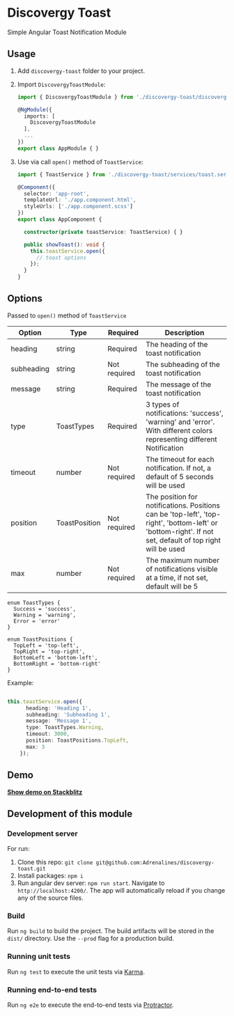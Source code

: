 # Discovergy Toast

Simple Angular Toast Notification Module

## Usage

1. Add `discovergy-toast` folder to your project.

2. Import `DiscovergyToastModule`:
    ```typescript
    import { DiscovergyToastModule } from './discovergy-toast/discovergy-toast.module';
    
    @NgModule({
      imports: [
        DiscovergyToastModule
      ],
      ...
    })
    export class AppModule { }
    ```

3. Use via call `open()` method of `ToastService`:
    ```typescript
    import { ToastService } from './discovergy-toast/services/toast.service';
    
    @Component({
      selector: 'app-root',
      templateUrl: './app.component.html',
      styleUrls: ['./app.component.scss']
    })
    export class AppComponent {
    
      constructor(private toastService: ToastService) { }
    
      public showToast(): void {
        this.toastService.open({
          // toast options
        });
      }
    }
    ```

## Options
Passed to `open()` method of `ToastService`

| Option      | Type           | Required      | Description                                                                                                                                               |
| ----------- | -------------- | ------------- | --------------------------------------------------------------------------------------------------------------------------------------------------------- |
| heading     | string         | Required      | The heading of the toast notification                                                                                                                     |
| subheading  | string         | Not required  | The subheading of the toast notification                                                                                                                  |
| message     | string         | Required      | The message of the toast notification                                                                                                                     |
| type        | ToastTypes     | Required      | 3 types of notifications: 'success', 'warning' and 'error'. With different colors representing different Notification                                     |
| timeout     | number         | Not required  | The timeout for each notification. If not, a default of 5 seconds will be used                                                                            |
| position    | ToastPosition  | Not required  | The position for notifications. Positions can be 'top-left', 'top-right', 'bottom-left' or 'bottom-right'. If not set, default of top right will be used  |
| max         | number         | Not required  | The maximum number of notifications visible at a time, if not set, default will be 5                                                                      |

```
enum ToastTypes {
  Success = 'success',
  Warning = 'warning',
  Error = 'error'
}
```

```
enum ToastPositions {
  TopLeft = 'top-left',
  TopRight = 'top-right',
  BottomLeft = 'bottom-left',
  BottomRight = 'bottom-right'
}
```

Example:
```typescript

this.toastService.open({
      heading: 'Heading 1',
      subheading: 'Subheading 1',
      message: 'Message 1',
      type: ToastTypes.Warning,
      timeout: 3000,
      position: ToastPositions.TopLeft,
      max: 3
    });
```

## Demo

**[Show demo on Stackblitz](https://stackblitz.com/github/Adrenalines/discovergy-toast)**


## Development of this module

### Development server

For run:
1. Clone this repo: `git clone git@github.com:Adrenalines/discovergy-toast.git`
2. Install packages: `npm i`
3. Run angular dev server: `npm run start`.
Navigate to `http://localhost:4200/`. The app will automatically reload if you change any of the source files.

### Build

Run `ng build` to build the project. The build artifacts will be stored in the `dist/` directory. Use the `--prod` flag for a production build.

### Running unit tests

Run `ng test` to execute the unit tests via [Karma](https://karma-runner.github.io).

### Running end-to-end tests

Run `ng e2e` to execute the end-to-end tests via [Protractor](http://www.protractortest.org/).

